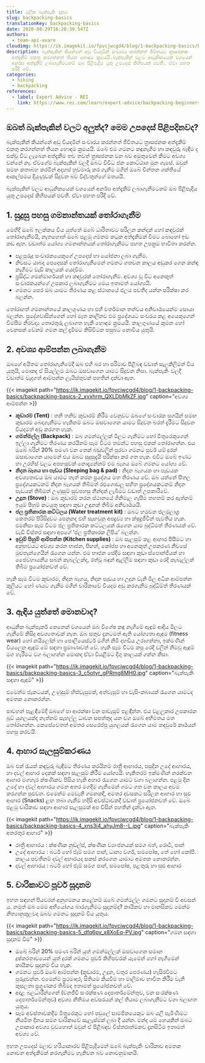 ```yaml
---
title: මූලික බැක්පැකිං දැනුම
slug: backpacking-basics
translationKey: backpacking-basics
date: 2020-08-29T16:20:39.547Z
authors:
  - team-api-avare
cloudimg: https://ik.imagekit.io/fpvcjwcgd4/blog/1-backpacking-basics/backpacking-basics-1_pz2651_w2nOBNaNW.jpg
description: බැක්පැකින් කියන්නේ අඩු වියදමින් සංචාරය කරන්නත් ජීවිතයට ත්‍රාසජනක
  අත්දැකීම් එකතු කරගන්නත් තියන හොඳම ක්‍රමයයි.බැක්පැකින් වලට ආධුනිකයෙක් වශයෙන්
  අ‍ර්නඝ අත්දැකීම් ලබාගැනීමටනම් ඔබ පිළිපැදිය යුතු උපදෙස් කිහිපයක් පවතී. ඒවා පහත
  පරිදි වේ.
categories:
  - hiking
  - backpacking
references:
  - label: Expert Advice - REI
    link: https://www.rei.com/learn/expert-advice/backpacking-beginners.html?series=intro-to-backpacking
---
```

## ඔබත් බැක්පැකින් වලට අලුත්ද? මෙම උපදෙස් පිළිපදිනවද?

බැක්පැකින් කියන්නේ අඩු වියදමින් සංචාරය කරන්නත් ජීවිතයට ත්‍රාසජනක අත්දැකීම් එකතු කරගන්නත් තියන හොඳම ක්‍රමයයි. ඔබේ එම ගමනට කඳුනැගීම හා කඳවුරු බැඳීම ද එක්වූ විට ලැබෙන අත්දැකීම තව තවත් ත්‍රාසජනක වන බව අමුතුවෙන් කීමට අවශ්‍ය වන්නේ නෑ. ඒවගේම බැක්පැකින් වලදී ඔබට විවිධ ජන කොට්ඨාශ මුන ගැසේ. ඔවුන් සමඟ කතාබහ කරමින් අදහස් හුවමාරු කර ගැනීම මගින් ඔබේ චින්තන ශක්තියේ ආකල්පමය දියුණුවක් සිදුවන බව විද්වතුන්ගේ මතයයි.

බැක්පැකින් වලට ආධුනිකයෙක් වශයෙන් අ‍ර්නඝ අත්දැකීම් ලබාගැනීමටනම් ඔබ පිළිපැදිය යුතු උපදෙස් කිහිපයක් පවතී. ඒවා පහත පරිදි වේ.

## 1.  සුදුසු පහසු ගමනාන්තයක් තෝරාගැනීම

මෙහිදී ඔබේ ඉලක්කය විය යුත්තේ ඔබේ ධාරිතාවට සරිලන කන්දක් හෝ කඳවුරක් තෝරාගැනීමයි, නැතහොත් ඔබේ පළමු ගමනම කටුක අත්දැකීමක් වීමට බොහෝ ඉඩ කඩ ඇත. වඩාත්ම යෝග්‍ය ගමනාන්තයක් තෝරාගැනීමට පහත උපක්‍රම භාවිතා කරන්න.

* පළපුරුදු සංචාරකයෙකුගේ උපදෙස් හා යෝජනා ලබා ගැනීම.
* නිවසට යාබද පෙදෙසක් තෝරාගැනීමෙන් ගමනට ගතවන කාලය අඩුකර ගෙන කන්ඳ නැගීමට වැඩි කාලයක් යෙදවීම.
* ප්‍රසිද්ධ ගමන්මාර්ගයක් හා කඳවුරක් තෝරාගැනීම. අවශ්‍ය වූ විට අනෙකුත් සංචාරකයන්ගේ උපකාර ලබාගැනීමට මෙය ඉතාමත් යෝග්‍යයි.
* ගමනට පෙර ඔබ යාමට තීරණය කළ ස්ථානයේ ජලය පවතීද යන්න පරික්ෂා කර බලන්න.

තෝරාගත් ගමනාන්තයේ කාලගුණය හා එහි වර්තමාන තත්වය අනිවාර්‍යයෙන්ම සොයා බලන්න. ප්‍රදේශවාසින්ගෙන් හෝ මෑත කාලීනව එම ප්‍රදේශයට සංචරය කළ අයෙකුගෙන් විමසීම නිරවද්‍ය තොරතුරු ලබාගත හැකි හොඳම ක්‍රමයයි. කාලගුණයේ කුමන හෝ වෙනසක් වේනම් ගමන කල් දැමීමට කිසිවිටක පසුබට නොවිය යුතුයි.

## 2.  අවශ්‍ය ආම්පන්න ලබාගැනීම

ඔබගේ අයිතම තෝරාගැනීමේදී ඔබ එහි බර හා පරිමාව පිළිබඳ වඩාත් සැලකිලිමත් විය යුතුයි, මොකද ඒ සියල්ලම ඔබට ඔසවාගෙන යාමට සිදුවන නිසා. බැක්පැකිං වලදී වඩාත්ම වැදගත් ආම්පන්න ලැයිස්තුවක් පහතින් දක්වා ඇත.

{{< imagekit path="https://ik.imagekit.io/fpvcjwcgd4/blog/1-backpacking-basics/backpacking-basics-2_xvxhrm_QXLDbMkZF.jpg" caption="අවශ්‍ය ආම්පන්න >}}

* **කූඩාරම (Tent)** : තනි තනිව කුඩාරම් කිරීම වෙනුවට ඔබගේ සංචාරක සගයින් සමඟ කුඩාරම බෙදාගැනීමට හැකිනම් ඔබට ඔසවාගෙන යාමට සිදුවන බරත් දැරීමට සිදුවන වියදමත් අඩු කරගත හැක.
* **ගමන්මල්ල (Backpack)** : ඔබ ගමන්මල්ලක් මිලට ගැනීමට හෝ මිතුරෙකුගෙන් ඉල්ලා ගැනීමට තීරණය කරයිනම් සෑම විටම තමන්ට පහසු එකක් තෝරාගන්න. එය ඔබේ බරින් 20% පමණ වන තෙක් බඩුවලින් පුරවා ගමනට පූර්ව යම් දුරක් ඔසාවාගෙන යාමෙන් එය ඔබට සුදුසුදැයි පරික්ෂා කර ගත හැක. එවිට ඔබේ ඉණට හා උරහිස් වලට අපහසුවක් නොදැනේනම් එම බෑගය ඔබේ ගමනට යෝග්‍ය වේ.
* **නිදන බෑගය හා පෑඩය (Sleeping bag & pad)** : නිදන බෑගයක හා පෑඩයක අවශ්‍යතාවය ඔබ යාමට තැත් කරන ප්‍රදේශය මත තීරණය වේ. ඔබ යන්නේ සීතල ප්‍රදේශයකටනම් නිදන බෑගයක් තිබීමත් රළුගොඩලු සහිත ප්‍රදේශයකටනම් නිදන පෑඩයක් තිබීමත් උණුසුම් සුවපහසු නින්දක් ලැබීමට වඩාත් උපකාරීවේ.
* **උදුන (Stove)** : ඔබ කූඩාරම් කරන ස්ථානයේ ගිනිමැල ගැසීම තහනම් කර ඇත්නම් ඉයුම් පිහුම් කටයුතු සඳහා කුඩා උඳුනක් තිබීම අනිවාර්‍යයයි.
* **ජල ප්‍රතිකාරක කට්ටලය (Water treatment kit)** : ඔබට හමුවන ජලමූලාශ්‍ර කෙතරම් පිරිසිදුවට පෙනුනද එහි සැඟවුනු අපද්‍රව්‍ය හා ක්ෂුද්‍රජීවීන් පැවතිය හැක. එමනිසා සෑම විටම ජල ප්‍රතිකාරක කට්ටලයක් රැගෙන යාම බුද්ධිමත් තීරණයක් වේ. වැඩි විස්තර සඳහා අපගේ ‘ජල ප්‍රතිකාරක ලිපිය’ බලන්න.
* **ඉවුම් පිහුම් ආම්පන්න (Kitchen supplies)** : ඔබ සැලසුම් කළ ආහාර පිසීමට හා අනුභවයට අවශ්‍ය කරන භාජන, පිඟන්, කෝප්ප හා අනෙකුත් උපකරණ නිවසේ මුළුතැන්ගෙයින් රැගෙන යන්න. එම භාජන සේදීම සඳහා කුඩා ස්පොන්ජියක් හා ජෛවහායනීය සබන් කැබල්ලක්ද, රත්වූ බඳුන් ඇල්ලීම සඳහා කුඩා රෙදි කැබැල්ලක් තිබීම ප්‍රයෝජනවත් වේ.

හැකි සෑම විටම කූඩාරම, නිදන බෑගය, නිදන පෑඩය හා උදුන වැනි මිල අධික ආම්පන්න කුලියට හෝ ණයට ගැනීම මගින් චාරිකාවේ වියදම අඩු කරගැනීම බුද්ධිම්ත් තීරණයක් වේ.

## 3.  ඇඳිය යුත්තේ මොනවාද?

ආධුනික බැක්පැකර් කෙනෙක් වශයෙන් ඔබ විශේෂ කඳු නැගීමේ ඇඳුම් ආදිය මිලට ගැනීමේ කිසිදු අවශ්‍යතාවක් නැත. ඔබ සතුව දැනටමත් ඇති යෝග්‍යතා ඇඳුම (fitness wear) හෝ නයිලෝන් හා පොලියෙස්ටර් මගින් නිමි දහඩිය උරාගන්නා, ඉක්මණින් වියලෙන ඇඳුම් මේ සඳහා ප්‍රමාණාවත් වේ. හැකි සෑම විටම කපු රෙදි වලින් නිමවූ ඇඳුම් මග හැරීමට වග බලාගන්න මොකද ඒවා වියළීමට දිගු කාලයක් ගන්න නිසා.

{{< imagekit path="https://ik.imagekit.io/fpvcjwcgd4/blog/1-backpacking-basics/backpacking-basics-3_c5otyr_gPRmg8MH0.jpg" caption="බැක්පැකිං සඳහා ඇඳුම්" >}}

එමෙන්ම ජැකටයක්, උණුසුම් හිස්වැසුමක්, අත්වැසුම් හා වැසි-කබායක් රැගෙන යාමටද අමතක නොකරන්න.

පාවහන් පැළඳීමේදී ඔබගේ පා ආරක්ෂා වන පාවැසුම් පළඳින්න. එය වළලුකාර උපකාරක බූට් යුගලයක්ද නැත්නම් සැහල්ලු ධාවන සපත්තුද යන වග ඔබේ අභිමතය මත තෝරාගන්න. කෙසේවෙතත් අමතර සෙරෙප්පු යුගලයක් රැගෙන යාම කඳවුරේ කාර්‍යයන් පහසු කරවයි.

## 4.  ආහාර සැලසුම්කරණය

ඔබ එක් රැයක් කඳවුරු බැඳීමට තීරණය කරයිනම් රාත්‍රී ආහාරය, පසුදින උදේ ආහාරය, හා දවල් ආහාර දෙකක් සඳහා සැලසුම් කිරීම යෝග්‍යයි. හැකිතරම් ඉක්මණින් නරක්වන ආහාර මගහැර ක්ෂණිකව පිසිය හැකි අහාර රැගෙන යාමට වගා බලාගන්න. පළමු දින උදේ හා දවල් ආහාරය ගමන අතර මගදීම ගැනීමෙන් ගමට ගත වන කාලය අවම කරගන්න පුළුවන. එමෙන්ම මෙවැනි ගමනකදී, අමතර දවසකට සරිලන ආහාර හා සුළු ආහාර (Snacks) ළඟ තබා ගැනීම හදිසි අවස්ථාවකදී වඩාත් ප්‍රයෝජනවත් වේ. ඔබේ පළමු චාරිකාව සඳහා ආහාර සැලසුමක් අප විසින් පහතින් දැක්වා ඇත.

{{< imagekit path="https://ik.imagekit.io/fpvcjwcgd4/blog/1-backpacking-basics/backpacking-basics-4_xns3i4_ahyJm8--L.jpg" caption="බැක්පැකිං අතරතුර ආහාර" >}}

* රාත්‍රී ආහාරය : ක්ෂණික නූඩ්ල්ස්, ක්ෂණික ව්‍යාංජනයක් සමග බත්, රොටී, පාන්
* උදේ ආහාරය : බටර් හෝ ජෑම් සමග පාන්, ධාන්‍ය වර්ග, සමපෝෂ, තේ හෝ කෝපි. කාලය පවතීනම් දවල්
  අහාරයද සකස් කරගෙන යාමාට අමතක නොකරන්න.
* දවල් ආහාරය : බටර් හෝ ජෑම් සමග පාන්, සමපෝෂ, පළතුරු හා සුළු ආහාර

## 5.  චාරිකාවට පූර්ව සූදානම

ඉහත සඳහන් පියවරන් අනුගමනය කළේනම් ඔබේ ගමන්මල්ල ගමනට සූදානම් වී අවසන්‍ ය. නමුත් ඔබ මෙම අභියෝගය බාරගැනීමට සූදානම්ද? කායිකව හා මානසිකව මෙන්ම නීත්‍යානුකූලවද ඔබව ගමනට සූදානම් විය යුතුය.

{{< imagekit path="https://ik.imagekit.io/fpvcjwcgd4/blog/1-backpacking-basics/backpacking-basics-5_dfq6pv_x8XoEq-PV.jpg" caption="ගමන සඳහා සූදානම් වීම" >}}

* ඔබේ බරින් 20% පමණ බරින් යුත් ගමන්මල්ලක් ඔසවාගෙන සමාන දුෂ්කරතාවයෙන් යුත් දුරක් ගමනට පූර්ව කිහිපවරක් යෑමෙන් හෝ නැගීමෙන් කායිකව සූදානම් විය හැක.
* ගමනට පූර්ව ඔබේ ආම්පන්න (කූඩාරම, උදුන, වතුර පෙරණය) හැසිරවීමට පුරුදුවන්න. එමෙන්ම ප්‍රථමාදාර, සිතියම කියවීම හා මාලිමාව භාවිත කිරීම වැනි කුසලතා ප්‍රගුණකර තිබීමද ඉතාමත් ප්‍රයෝජනවත් වේ.
* අදාළ බලධාරීන්ගෙන් (වනජීවී සංරක්ෂණ දෙපාර්තමේන්තුව, වන සංරක්ෂණ දෙපාර්තමේන්තුව) අවශ්‍ය නීතිමය අවසරයන් කල් තියාම ලබාගැනීමට වගා බලාගත යුතුය.
* සෑම අවස්තාවකදීම මිතුරෙකුට හෝ පවුලේ සාමජිකයෙකුට ඔබ යලි පැමිණීමට නියමිත දිනය සමග චාරිකාවේ සැලැස්මක් ලබා දී යන්න. මන්ද යම් හෙයකින් ඔබට උපාකාර අවශ්‍ය වුවහොත් ඔවුන් ඒ පිළිබඳව විස්තරාත්මකව දැනසිටීම ඉතාමත් අවශ්‍ය වේ.

ඉහත උපදෙස් මලාව හරියාකාරව පිළිපැදීමෙන් ඔබේ බැක්පැකිං චාරිකාව අමතක නොවන අත්දැකීමක් කරගැනීමට හැකිවන බව නොවනුමානයි.